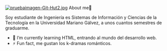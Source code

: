 [![pruebaimagen-Git-Hut2.jpg](https://i.postimg.cc/76H3SkVW/pruebaimagen-Git-Hut2.jpg)](https://postimg.cc/8FYfVxxR)
About me🤔

Soy estudiante de Ingeniería es Sistemas de Información y Ciencias de la Tecnología en la Universidad Mariano Gálvez, a unos cuantos semestres de graduarme.

- 🌱 I’m currently learning HTML, entrando al mundo del desarrollo web.
- ⚡ Fun fact, me gustan los k-dramas románticos.



<!--
**marjorie55/marjorie55** is a ✨ _special_ ✨ repository because its `README.md` (this file) appears on your GitHub profile.

Here are some ideas to get you started:

- 🔭 I’m currently working on ...
- 🌱 I’m currently learning ...
- 👯 I’m looking to collaborate on ...
- 🤔 I’m looking for help with ...
- 💬 Ask me about ...
- 📫 How to reach me: ...
- 😄 Pronouns: ...
- ⚡ Fun fact: ...
-->
